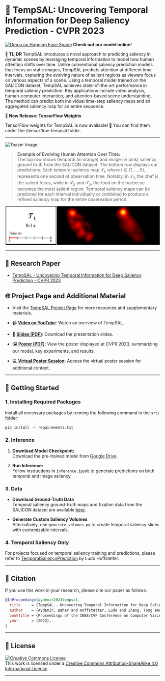 
# **🌟 TempSAL: Uncovering Temporal Information for Deep Saliency Prediction - CVPR 2023**

[![Demo on Hugging Face Space](https://img.shields.io/badge/Demo-Hugging%20Face%20Space-blue?style=for-the-badge&logo=huggingface)](https://huggingface.co/spaces/baharay/tempsal) 
**Check out our model online!**

**📝 TL;DR** TempSAL introduces a novel approach to predicting saliency in dynamic scenes by leveraging temporal information to model how human attention shifts over time. Unlike conventional saliency prediction models that focus on static images, TempSAL predicts attention at different time intervals, capturing the evolving nature of salient regions as viewers focus on various aspects of a scene. Using a temporal model trained on the SALICON dataset, TempSAL achieves state-of-the-art performance in temporal saliency prediction. Key applications include video analysis, human-computer interaction, and attention-based scene understanding. The method can predict both individual time-step saliency maps and an aggregated saliency map for an entire sequence.

**📢 New Release: TensorFlow Weights**

TensorFlow weights for TempSAL is now available! 🎉
You can find them under the /tensorflow-tempsal folder.

---

![Teaser Image](https://user-images.githubusercontent.com/16324609/226619656-7aca1b74-0746-4524-9a5b-cd71698d30ce.png)

> **Example of Evolving Human Attention Over Time:**  
> The top row shows temporal (in orange) and image (in pink) saliency ground truth from the SALICON dataset. The bottom row displays our predictions. Each temporal saliency map $\mathcal{T}_i$, where $i \in \{1,\ldots,5\}$, represents one second of observation time. Notably, in $\mathcal{T}_1$, the chef is the salient focus, while in $\mathcal{T}_2$ and $\mathcal{T}_3$, the food on the barbecue becomes the most salient region. Temporal saliency maps can be predicted for each interval individually or combined to produce a refined saliency map for the entire observation period.

![Temporal Saliency GIF](https://github.com/IVRL/Tempsal/blob/1bcfecb7d15fe284b5125c929a31ca6465b5247a/docs/rowa%20(1).gif)

---

## 📄 **Research Paper**
- [TempSAL - Uncovering Temporal Information for Deep Saliency Prediction - CVPR 2023](https://openaccess.thecvf.com/content/CVPR2023/papers/Aydemir_TempSAL_-_Uncovering_Temporal_Information_for_Deep_Saliency_Prediction_CVPR_2023_paper.pdf)

## 🌐 **Project Page and Additional Material**
- Visit the [TempSAL Project Page](https://ivrl.github.io/Tempsal/) for more resources and supplementary materials.

- 📹 **[Video on YouTube](https://www.youtube.com/watch?v=1CrgRjzfjFQ)**: Watch an overview of TempSAL.

- 📑 **[Slides (PDF)](https://cvpr.thecvf.com/media/cvpr-2023/Slides/21310.pdf)**: Download the presentation slides.
  
- 🖼️ **[Poster (PDF)](https://cvpr.thecvf.com/media/PosterPDFs/CVPR%202023/21310.png?t=1685542528.2360375)**: View the poster displayed at CVPR 2023, summarizing our model, key experiments, and results.
- 💻 **[Virtual Poster Session](https://cvpr.thecvf.com/virtual/2023/poster/21310)**: Access the virtual poster session for additional context.

---

## 🚀 **Getting Started**

### 1. Installing Required Packages

Install all necessary packages by running the following command in the `src/` folder:
```bash
pip install -r requirements.txt
```

### 2. Inference

1. **Download Model Checkpoint:**  
   Download the pre-trained model from [Google Drive](https://drive.google.com/drive/folders/1W92oXYra_OPYkR1W56D80iDexWIR7f7Z?usp=sharing).

2. **Run Inference:**  
   Follow instructions in `inference.ipynb` to generate predictions on both temporal and image saliency.

### 3. Data

- **Download Ground-Truth Data**  
  Temporal saliency ground-truth maps and fixation data from the SALICON dataset are available [here](https://drive.google.com/drive/folders/1afangzz2JFxRfRkQ-shjnhp8OyJCXL3G?usp=drive_link).
  
- **Generate Custom Saliency Volumes**  
  Alternatively, use `generate_volumes.py` to create temporal saliency slices with customizable intervals.

### 4. Temporal Saliency Only
For projects focused on temporal saliency training and predictions, please refer to [TemporalSaliencyPrediction](https://github.com/LudoHoff/TemporalSaliencyPrediction) by Ludo Hoffstetter.

---

## 📜 **Citation**

If you use this work in your research, please cite our paper as follows:

```bibtex
@InProceedings{aydemir2023tempsal,
  title     = {TempSAL - Uncovering Temporal Information for Deep Saliency Prediction},
  author    = {Aydemir, Bahar and Hoffstetter, Ludo and Zhang, Tong and Salzmann, Mathieu and S{"u}sstrunk, Sabine},
  booktitle = {Proceedings of the IEEE/CVF Conference on Computer Vision and Pattern Recognition (CVPR)},
  year      = {2023},
}
```

---

## 📜 **License**

<a rel="license" href="http://creativecommons.org/licenses/by-sa/4.0/"><img alt="Creative Commons License" style="border-width:0; vertical-align:middle" src="https://i.creativecommons.org/l/by-sa/4.0/88x31.png" /></a>  
This work is licensed under a [Creative Commons Attribution-ShareAlike 4.0 International License](http://creativecommons.org/licenses/by-sa/4.0/).

---
